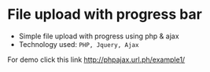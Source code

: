 File upload with progress bar 
========


* Simple file upload with progress using php & ajax
* Technology used: ``` PHP, Jquery, Ajax ```

For demo click this link
http://phpajax.url.ph/example1/ 

